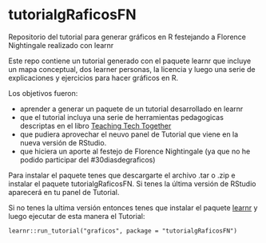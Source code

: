 # tutorialgRaficosFN

Repositorio del tutorial para generar gráficos en R festejando a Florence Nightingale realizado con learnr

Este repo contiene un tutorial generado con el paquete learnr que incluye un mapa conceptual, dos learner personas, la licencia y luego una serie de explicaciones y ejercicios para hacer gráficos en R.

Los objetivos fueron:

* aprender a generar un paquete de un tutorial desarrollado en learnr 
* que el tutorial incluya una serie de herramientas pedagogicas descriptas en el libro [Teaching Tech Together](teachtogether.tech/)
* que pudiera aprovechar el neuvo panel de Tutorial que viene en la nueva versión de RStudio.
* que hiciera un aporte al festejo de Florence Nightingale (ya que no he podido participar del #30diasdegraficos)

Para instalar el paquete tenes que descargarte el archivo .tar o .zip e instalar el paquete tutorialgRaficosFN.  Si tenes la última versión de RStudio aparecerá en tu panel de Tutorial. 

Si no tenes la ultima versión entonces tenes que instalar el paquete [learnr](https://rstudio.github.io/learnr/index.html) y luego ejecutar de esta manera el Tutorial:

`learnr::run_tutorial("graficos", package = "tutorialgRaficosFN")`

